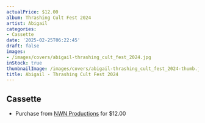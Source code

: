 ```yaml
---
actualPrice: $12.00
album: Thrashing Cult Fest 2024
artist: Abigail
categories:
- Cassette
date: '2025-02-25T06:22:45'
draft: false
images:
- /images/covers/abigail-thrashing_cult_fest_2024.jpg
inStock: true
thumbnailImage: /images/covers/abigail-thrashing_cult_fest_2024-thumb.jpg
title: Abigail - Thrashing Cult Fest 2024
---
```


## Cassette
* Purchase from [NWN Productions](http://shop.nwnprod.com/index.php?route=product/product&path=73&product_id=55850&sort=pd.name&order=ASC) for $12.00
